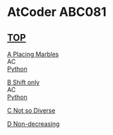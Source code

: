 # AtCoder ABC081  

## [TOP](https://atcoder.jp/contests/abc081)  

[A Placing Marbles](https://atcoder.jp/contests/abc081/tasks/abc081_a)   
AC  
[Python](https://atcoder.jp/contests/abc081/submissions/16065796)  

[B Shift only](https://atcoder.jp/contests/abc081/tasks/abc081_b)   
AC  
[Python](https://atcoder.jp/contests/abc081/submissions/15650865)  

[C Not so Diverse](https://atcoder.jp/contests/abc081/tasks/arc086_a)   

[](https://atcoder.jp/contests/abc081/submissions/)  

[D Non-decreasing](https://atcoder.jp/contests/abc081/tasks/arc086_b)   

[](https://atcoder.jp/contests/abc081/submissions/)  

